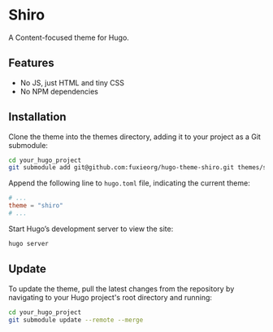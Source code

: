 # Shiro

A Content-focused theme for Hugo.

## Features

- No JS, just HTML and tiny CSS
- No NPM dependencies

## Installation

Clone the theme into the themes directory, adding it to your project as a Git submodule:

```sh
cd your_hugo_project
git submodule add git@github.com:fuxieorg/hugo-theme-shiro.git themes/shiro
```

Append the following line to `hugo.toml` file, indicating the current theme:

```toml
# ...
theme = "shiro"
# ...
```

Start Hugo’s development server to view the site:

```sh
hugo server
```

## Update

To update the theme, pull the latest changes from the repository by navigating to your Hugo project's root directory and running:

```sh
cd your_hugo_project
git submodule update --remote --merge
```
